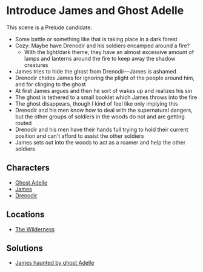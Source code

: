 # Introduce James and Ghost Adelle

This scene is a Prelude candidate.



* Some battle or something like that is taking place in a dark forest
* Cozy: Maybe have Drenodir and his soldiers encamped around a fire?
  * With the light/dark theme, they have an almost excessive amount of lamps and lanterns around the fire to keep away the shadow creatures
* James tries to hide the ghost from Drenodir—James is ashamed
* Drenodir chides James for ignoring the plight of the people around him, and for clinging to the ghost
* At first James argues and then he sort of wakes up and realizes his sin
* The ghost is tethered to a small booklet which James throws into the fire
* The ghost disappears, though I kind of feel like only implying this
* Drenodir and his men know how to deal with the supernatural dangers, but the other groups of soldiers in the woods do not and are getting routed
* Drenodir and his men have their hands full trying to hold their current position and can't afford to assist the other soldiers
* James sets out into the woods to act as a roamer and help the other soldiers

## Characters

* [Ghost Adelle](../characters/ghost-adelle.md)
* [James](../characters/james.md)
* [Drenodir](../characters/drenodir.md)

## Locations

* [The Wilderness](../locations/wilderness.md)

## Solutions

* [James haunted by ghost Adelle](../solutions/james-haunted-by-ghost-adelle.md)
